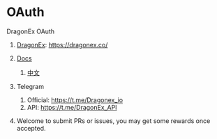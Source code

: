 # OAuth
DragonEx OAuth

1. [DragonEx](https://dragonex.co/): https://dragonex.co/

1. [Docs](docs/)
    1. [中文](docs/cn)

1. Telegram
    1. Official: https://t.me/Dragonex_io 
    1. API: https://t.me/DragonEx_API

1. Welcome to submit PRs or issues, you may get some rewards once accepted.